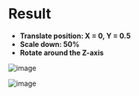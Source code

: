 <h1> Result </h1>

- **Translate position: X = 0, Y = 0.5**
- **Scale down: 50%**
- **Rotate around the Z-axis**

![image](https://user-images.githubusercontent.com/32474027/114131162-120f9d00-993d-11eb-95f2-e18e0c87dbd0.png)

![image](https://user-images.githubusercontent.com/32474027/114131203-26539a00-993d-11eb-8b23-af0bdc14ee2b.png)

